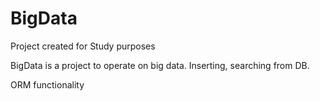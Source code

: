 # BigData

Project created for Study purposes

BigData is a project to operate on big data. Inserting, searching from DB. 

ORM functionality
